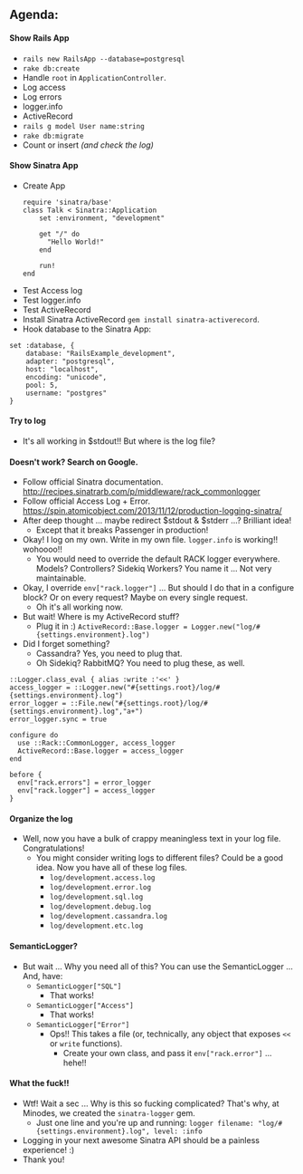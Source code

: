 ## Agenda:
#### Show Rails App
- `rails new RailsApp --database=postgresql`
- `rake db:create`
- Handle `root` in `ApplicationController`.
- Log access
- Log errors
- logger.info
- ActiveRecord
 - `rails g model User name:string`
 - `rake db:migrate`
 - Count or insert ​_(and check the log)_​

#### Show Sinatra App
- Create App
  ```
  require 'sinatra/base'
  class Talk < Sinatra::Application
      set :environment, "development"

      get "/" do
        "Hello World!"
      end

      run!
  end
  ```
- Test Access log
- Test logger.info
- Test ActiveRecord
 - Install Sinatra ActiveRecord `gem install sinatra-activerecord`.
 - Hook database to the Sinatra App:
  ```
  set :database, {
      database: "RailsExample_development",
      adapter: "postgresql",
      host: "localhost",
      encoding: "unicode",
      pool: 5,
      username: "postgres"
  }
  ```

#### Try to log
- It's all working in $stdout!! But where is the log file?

#### Doesn't work? Search on Google.
- Follow official Sinatra documentation. http://recipes.sinatrarb.com/p/middleware/rack_commonlogger
- Follow official Access Log + Error.
https://spin.atomicobject.com/2013/11/12/production-logging-sinatra/
- After deep thought ... maybe redirect $stdout & $stderr ...? Brilliant idea!
  - Except that it breaks Passenger in production!
- Okay! I log on my own. Write in my own file. `logger.info` is working!! wohoooo!!
  - You would need to override the default RACK logger everywhere. Models? Controllers? Sidekiq Workers? You name it ... Not very maintainable.
- Okay, I override `env["rack.logger"]` ... But should I do that in a configure block? Or on every request? Maybe on every single request.
  - Oh it's all working now.
- But wait! Where is my ActiveRecord stuff?
  - Plug it in :) `ActiveRecord::Base.logger = Logger.new("log/#{settings.environment}.log")`
- Did I forget something?
  - Cassandra? Yes, you need to plug that.
  - Oh Sidekiq? RabbitMQ? You need to plug these, as well.
```
::Logger.class_eval { alias :write :'<<' }
access_logger = ::Logger.new("#{settings.root}/log/#{settings.environment}.log")
error_logger = ::File.new("#{settings.root}/log/#{settings.environment}.log","a+")
error_logger.sync = true
```
```
configure do
  use ::Rack::CommonLogger, access_logger
  ActiveRecord::Base.logger = access_logger
end
```
```
before {
  env["rack.errors"] = error_logger
  env["rack.logger"] = access_logger
}
```

#### Organize the log
- Well, now you have a bulk of crappy meaningless text in your log file. Congratulations!
  - You might consider writing logs to different files? Could be a good idea. Now you have all of these log files.
    - `log/development.access.log`
    - `log/development.error.log`
    - `log/development.sql.log`
    - `log/development.debug.log`
    - `log/development.cassandra.log`
    - `log/development.etc.log`

#### SemanticLogger?
- But wait ... Why you need all of this? You can use the SemanticLogger ... And, have:
  - `SemanticLogger["SQL"]`
    - That works!
  - `SemanticLogger["Access"]`
    - That works!
  - `SemanticLogger["Error"]`
    - Ops!! This takes a file (or, technically, any object that exposes `<<` or `write` functions).
      - Create your own class, and pass it `env["rack.error"]` ... hehe!!

#### What the fuck!!
- Wtf! Wait a sec ... Why is this so fucking complicated? That's why, at Minodes, we created the `sinatra-logger` gem.
  - Just one line and you're up and running: `logger filename: "log/#{settings.environment}.log", level: :info`
- Logging in your next awesome Sinatra API should be a painless experience! :)
- Thank you!
